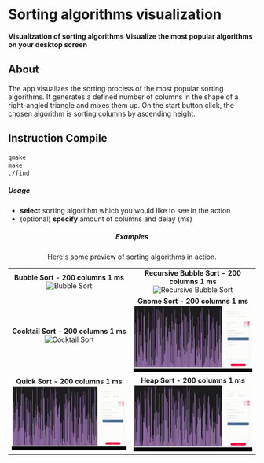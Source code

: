 # Sorting algorithms visualization

**Visualization of sorting algorithms**
**Visualize the most popular algorithms on your desktop screen**

## About
  The app visualizes the sorting process of the most popular sorting algorithms. It generates a defined number of columns in the shape of a right-angled triangle and mixes them up. On the start button click, the chosen algorithm is sorting columns by ascending height.

## Instruction Compile
```shell
qmake
make
./find
```

  <h5><b>Usage</b></h5>
  <ul>
    <li><strong>select</strong> sorting algorithm which you would like to see in the action</li>
    <li>(optional) <strong>specify</strong> amount of columns and delay (ms)</li>
  </ul>
</div>

<div align="center">
  <h5><b>Examples</b></h5>
  <p>Here's some preview of sorting algorithms in action.</p>

  <table>
    <tr>
      <td align="center">
        <strong>Bubble Sort - 200 columns 1 ms</strong>
        <br />
        <img src="./preview/gif/1.gif" alt="Bubble Sort" />
      </td>
      <td align="center">
        <strong>Recursive Bubble Sort - 200 columns 1 ms</strong>
        <br />
        <img src="./preview/gif/2.gif" alt="Recursive Bubble Sort" />
      </td>
    </tr>
    <tr>
      <td align="center">
        <strong>Cocktail Sort - 200 columns 1 ms</strong>
        <br />
        <img src="./preview/gif/3.gif" alt="Cocktail Sort" />
      </td>
      <td align="center">
        <strong>Gnome Sort - 200 columns 1 ms</strong>
        <br />
        <img src="./preview/gif/4.gif" alt="Gnome Sort" />
      </td>
    </tr>
    <tr>
      <td align="center">
        <strong>Quick Sort - 200 columns 1 ms</strong>
        <br />
        <img src="./preview/gif/5.gif" alt="Quick Sort" />
      </td>
      <td align="center">
        <strong>Heap Sort - 200 columns 1 ms</strong>
        <br />
        <img src="./preview/gif/6.gif" alt="Heap Sort" />
      </td>
    </tr>
  </table>
</div>
